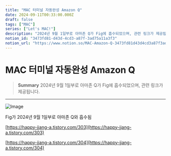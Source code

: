 ```yaml
---
title: "MAC 터미널 자동완성 Amazon Q"
date: 2024-09-11T00:33:00.000Z
draft: false
tags: ["MAC"]
series: ["Let's MAC!"]
description: "2024년 9월 1일부로 아마존 Q가 Fig에 흡수되었으며, 관련 링크가 제공됩니다."
notion_id: "3473fd81-d43d-4cd3-a87f-3ad75a11a3f3"
notion_url: "https://www.notion.so/MAC-Amazon-Q-3473fd81d43d4cd3a87f3ad75a11a3f3"
---
```


# MAC 터미널 자동완성 Amazon Q

> **Summary**
> 2024년 9월 1일부로 아마존 Q가 Fig에 흡수되었으며, 관련 링크가 제공됩니다.

---

![Image](https://prod-files-secure.s3.us-west-2.amazonaws.com/09ccd4d5-876c-4bba-bbdf-cc77a0a11257/fa1728a8-72d3-4fc3-ae1b-47c11b5b59fc/image.png?X-Amz-Algorithm=AWS4-HMAC-SHA256&X-Amz-Content-Sha256=UNSIGNED-PAYLOAD&X-Amz-Credential=ASIAZI2LB466Y7C57NLL%2F20250724%2Fus-west-2%2Fs3%2Faws4_request&X-Amz-Date=20250724T080816Z&X-Amz-Expires=3600&X-Amz-Security-Token=IQoJb3JpZ2luX2VjEAAaCXVzLXdlc3QtMiJHMEUCIQCoPSOOfR0QUD1rIJ9QQfGFhkaqMqRjUZos0qEVUh2AxQIgZvQF4zI2DNcuB3YADolEUOqnZmxBdJIPbOkMSLUmsX8q%2FwMIKRAAGgw2Mzc0MjMxODM4MDUiDP92TuK7X%2FRCd9oUMyrcA4%2FNc1f36u4QscMKZ%2FdGLnWfI%2FwRC64fI018EEo1sGagt7dP0UOqoppw2q2kYml4ZMpm30eb92vvtNwBhTOnffjKtmq1SS4Ekr6isUhv6iCasFr08OlXHLXYA0wjGuFt%2BOUdvMGaV0vq280fAjd%2Fk2ZjxpnCLbk2E0tNVUGlb404cYqg2LHxqt2vzOGp%2Fs%2FAjF3%2FC%2Fa15cumz2MkfIwiDF6MfwSo8gUco1iDRLWCovLZMajBl3XC2coGao8OSM0SAkqDNju04upIaQCAmYwJLfVcbhaMjxzfAc%2F6GiRJwjI7%2BCCWxjNM%2FoeMHL9Eq7r%2BRHtizznzvEv8dXM6fvs1MZZL7fd0rnxYDRMlYPd5e%2BWS9Av74xuGYl4gabGPzMOxVRG6IteerXWjbSlZ%2FXbLYGQDO6uWM4WeiCAqpYqHzpN3VjVtyL9Ebc%2BGn6CXxo%2F5wCiXoaww9%2FgdbIBSd3F9SMjh0w5CnxVKWE4ipVGt%2F48Os5P0MIGBzmk0BWaqd9O%2F7zeai%2FZEog3TdKd6oEVRzDYWGUcemT5X3RIYNMq4XYr0MH7oI4c7o%2BWTbc2beBQGFgHKls%2BM%2F%2BessqHFXp1jq%2BOEIrJp1UjILW2DLGXlCOuEA%2BAjBBf2z55knVYGMI%2FQh8QGOqUBWx5sy89qIgmH6FMHIy51UQqz8WAog7JtoSkB7SS7LnKIbjCxvw5lkzLYPh9pRXC%2BE9glI2GTHvJTuSt6nmFICiLxVMPpfpIePPfr9Xdyfn6jm3gNb7%2Fh67WcWvANEhZTNoLnBjXrPK25HOSIZA7FLBi3J8O0I15Gx936LGFMcT5NEY%2B7Al%2Bwutr3BNoAdOHh%2BRFc%2F6JahbizMlmJxoD3P8Go2wrb&X-Amz-Signature=c1c5594bbe2799bdf0e766804e8abe0b8315ba980b1e6d8b642571809cfa8a95&X-Amz-SignedHeaders=host&x-amz-checksum-mode=ENABLED&x-id=GetObject)

Fig가 2024년 9월 1일부로 아마존 Q와 흡수됨

[https://happy-jjang-a.tistory.com/303](https://happy-jjang-a.tistory.com/303)

[https://happy-jjang-a.tistory.com/304](https://happy-jjang-a.tistory.com/304)

